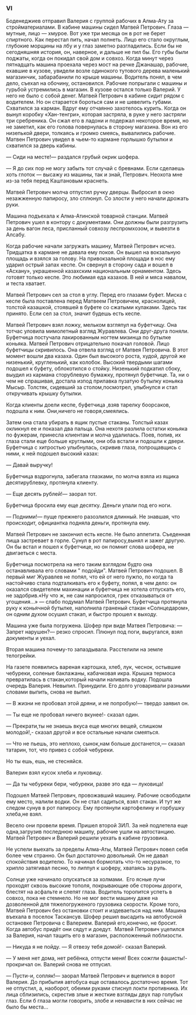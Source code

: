 ### VI

Боденеджиев отправил Валерия с группой рабочих в Алма-Ату за стройматериалами.
В кабине машины сидел Матвей Петрович.
Глаза — мутные, лицо — хмурое.
Вот уже три месяца он в рот не берет спиртного.
Как перестал пить, начал полнеть.
Лицо его стало округлым, глубокие морщины на лбу и у глаз заметно разгладились.
Если бы не сегодняшняя история, он, наверное, и дальше не пил бы.
Его губы были поджаты, когда он покидал свой дом и совхоз.
Когда минут через пятнадцать машина проехала через мост на речке Джанашар, рабочие, ехавшие в кузове, увидели возле одинокого тутового дерева маленький магазинчик, забарабанили по крыше машины.
Водитель понял, в чем дело, съехал на обочину, остановился.
Рабочие попрыгали с машины и гурьбой устремились в магазин.
В кузове остался только Валерий.
У него не было с собой денег.
Матвей Петрович в кабине сидит рядом с водителем.
Но он старается бороться сам и не шевелить губами.
Схватился за карман.
Вдруг ему отчаянно захотелось курить.
Когда он вынул коробку «Хан-тенгри», которая застряла, в руке у него застряли три сребреника.
Он сжал его в ладони и подержал некоторое время, но не заметил, как его голова повернулась в сторону магазина.
Вон из его низепькой двери, толкаясь и громко смеясь, вывалились рабочие.
Матвен Петрович увидел в чьем-то кармане горлышко бутылки и схватился за дверь кабины.

— Сиди на месте!— раздался грубый окрик шофера.

— Я до сих пор не могу забыть тот случай с бревнами.
Если сделаешь хоть глоток — высажу из машины, так и знай, Петрович.
Неохота мне из-за тебя перед Каштановым краснеть.

Матвей Петрович молча отпустил ручку дверцы.
Выбросил в окно незажженную папиросу, зло сплюнул.
Со злости у него начали дрожать руки.



Машина подъехала к Алма-Атинской товарной станции.
Матвей Петрович ушел в контору с документами.
Они должны были разгрузить за день вагон леса, присланный совхозу леспромхозом, и вывезти в Алсабу.

Когда рабочие начали загружать машину, Матвей Петрович исчез.
Тридцатка в кармане не давала ему покоя.
Он вышел на вокзальную площадь и взялся за голову.
На привокзальной площади в нос ему ударил острый запах кеспе.
Он свернул в сторону сада и вошел в «Асхану», украшенной казахским национальным орнаментом.
Здесь готовят только кеспе.
Это любимая еда казахов.
В ней и мяса навалом, и теста хватает.

Матвей Петрович сел за стол в углу.
Перед его глазами буфет.
Миска с кеспе была поставлена ​​перед Матвеем Петровичем, краснолицей, толстой казашкой, стоявшей в буфете со сжатыми кулаками.
Здесь так принято.
Если сел за стол, значит будешь есть кеспе.

Матвей Петрович взял ложку, мельком взгляпул на буфетчицу.
Она тотчас уловила мимолетный взгляд Журавлева.
Они друг-друга поняли.
Буфетчица постучала лакированным ногтем мизинца по бутылке коньяка.
Матвей Петрович отрицательно покачал головой.
Лицо буфетчицы скривилось.
Она отвела взгляд от Матвея Петровича.
В этот момент вошли два казаха.
Один был высокого роста, худой, другой же низенький, кругленький, как колобок.
Высокий твердыми шагами подошел к буфету, облокотился о стойку.
Низенький подкатил сбоку, выудил из кармана сторублевую бумажку, протянул буфетчице.
Та, ни о чем не спрашивая, достала изпод прилавка пузатую бутылку коньяка Мысыр.
Толстяк, сидевший за столом,посмотрел, улыбнулся и стал откручивать крышку бутылки.


Когда клиенты доели кеспе, буфетчица ,взяв тарелку боорсаков, подошла к ним.
Они,ничего не говоря,смеялись.

Затем она стала убирать в ящик пустые стаканы.
Толстый казах окликнул ее и показал два пальца.
Она нехотя разлила остатки коньяка по фужерам, принесла клиентам и молча удалилась.
Поев, попив, их глаза стали еще больше круглыми, они оба встали и подошли к двери.
Буфетчица с хитростью улыбнулась, скривив глаза, попрощавщись с ними, к ней подошел высокий казах:

— Давай выручку!

Буфетчица вздрогнула, забегала глазками, по молча взяла из ящика десятирублевку, протянула клиенту.

— Еще десять рублей!— заорал тот.

Буфетчица бросила ему еще десятку.
Деньги упали под его ноги.

— Подними!— пуще прежнего разозлился длинный.
Не знавшая, что происходит, официантка подняла деньги, протянула ему.

Матвей Петрович не закончил есть кеспе.
Не было аппетита.
Съеденная пища застревает в горле.
Сунул в рот папиросу,вынял и зажег другую.
Он бы встал и пошел к буфетчице, но он помнит слова шофера, не двигаеться с места.

Буфетчица посмотрела на него таким взглядом будто она останавливала его словами " подойди".
Матвей Петрович подошел.
В первый миг Журавлев не попял, что ей от него пужпо, по когда та настойчиво стала подталкивать его к буфету, попял, в чем дело: он оказался свидетелем махинации и буфетчица не хотела отпускать его, не задобрив.«Ну что ж, не сам напросился, грех отказываться от угощения...» — слабо подумал Матвей Петрович.
Буфетчица протянула руку к коньячной бутылке, наполнила граненый стакан «Солнцедаром», он одним духом осушил стакап, и быстро прошел к выходу.

Машина уже была погружена.
Шофер при виде Матвея Петровича:
— Запрет нарушен?— резко спросил.
Плюнул под поги, выругался, взял документы и уехал.

Вторая машина почему-то запаздывала.
Расстелили на земле телогрейки.

На газете появились вареная картошка, хлеб, лук, чеснок, остывшие чебуреки, соленые баклажаны, кабачковая икра.
Крышка термоса превратилась в стакан,который начали наливать водку.
Подошла очередь Валерия.
Невыпил.
Принудили.
Его долго уговаривали разными словами выпить, снова не выпил.

— В жизни не пробовал этой дряни, и не попробую!— твердо заявил он.

— Ты еще не пробовал ничего вкунее!- сказал один.

— Прекрати,ты не знаешь вкуса еще многих вещей, слишком молодой!,- сказал другой и все остальные начали смеяться.

— Что не пьешь, это неплохо, сынок,нам больше достанется,— сказал татарин, тот, что привез с собой чебуреки.

Но ты ешь, ешь, не стесняйся.

Валерин взял кусок хлеба и луковицу.

— Да ты чебуреки бери, чебуреки, разве это еда — луковица!


Подошел Матвей Петрович, провожавший машину.
Рабочие освободили ему место, налили водки.
Он не стал садиться, взял стакан.
И тут же следом сунув в рот папиросу.
Ему протянули картофелину и горбушку хлеба,не взял.

Весело они провели время.
Пришел второй ЗИЛ.
За ней подлетела еще одна,загрузив последнюю машипу, рабочие ушли на автостанцию.
Матвей Петрович и Валерий решили уехать в кабине грузовика.

Не успели выехать за пределы Алма-Аты, Матвей Петрович повел себя более чем странно.
Он был достаточно довольный.
Он не давал спокойствия водителю.
То начинал бормотать что-то несуразное, то хрипло затягивал песню, то липпул к шоферу, хватаясь за руль.

Солнце уже начинало опускаться за холмами.
 Его ясные лучи  проходят сквозь высокие тополя, покрывающие обе стороны дороги, блестят на асфальте и слепят глаза.
Водитель торопится успеть в совхоз, пока не стемнело.
Но не мог вести машину даже на дозволенной для тяжелогруженого грузовика скорости.
Кроме того, Матвей Петрович без остановки стоит и издеваеться над ним.
Машина въехала в поселок Таскансув.
Шофер решил высадить на автобусной остановке Петровича с Валерием.
Валерий его,конечно, не бросит.
Когда автобус придёт они сядут и доедут.
 Матвей Петрович уцепился за Валерия, начал тащить его в магазин, расположенный поблизости.

— Никуда я не пойду.
— Я отвезу тебя домой!- сказал Валерий.

— У меня нет дома, нет ребёнка, отпусти меня!
Всех сожгли фашисты!- прокричал он.
Валерий снова не отпусил.

— Пусти-и, сопляк!— заорал Матвей Петрович и вцепился в ворот Валерия.
До прибытия автобуса еще оставалось достаточно время.
Тот не отпустил, а, наоборот, обеими руками стиснул локти противника.
Их лица сблизились, скрестив злые и жесткие взгляды двух пар голубых глаз.
Если б глаза могли говорить, злобе и ненависти в них сейчас не было бы места...
